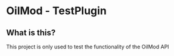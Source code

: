 OilMod - TestPlugin
======

What is this?
-------------

This project  is only used to test the functionality of the OilMod API

